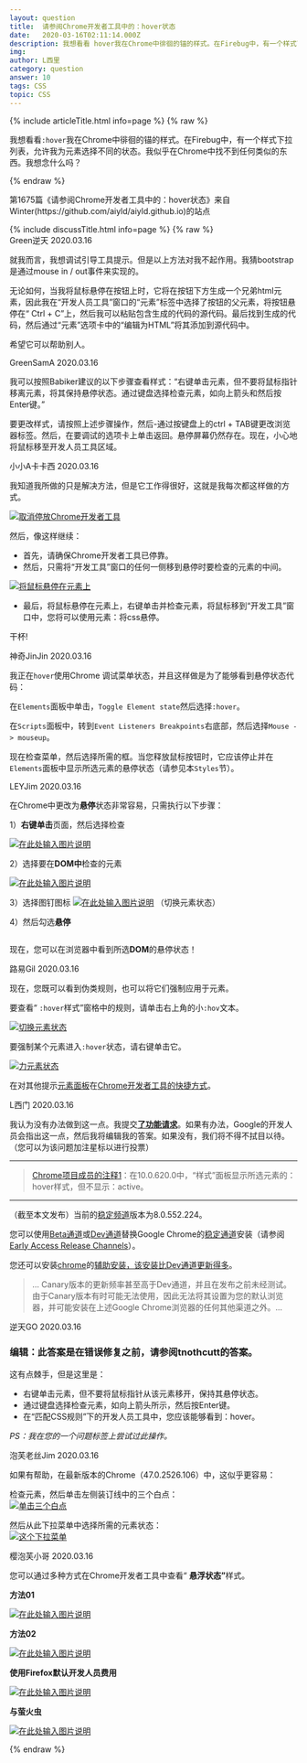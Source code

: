 ```yaml
---
layout: question
title:  请参阅Chrome开发者工具中的：hover状态
date:   2020-03-16T02:11:14.000Z
description: 我想看看 hover我在Chrome中徘徊的锚的样式。在Firebug中，有一个样式下拉列表，允许我为元素选择不同的状态。我似乎在Chrome中找不到任何...
img: 
author: L西里
category: question
answer: 10
tags: CSS
topic: CSS
---
```

<div class="article-root">
  <div class="article">
    {% include articleTitle.html info=page %}
    {% raw %}
    <div class="article-content"><p><font style="vertical-align: inherit;"><font style="vertical-align: inherit;">我想看看</font></font><code>:hover</code><font style="vertical-align: inherit;"><font style="vertical-align: inherit;">我在Chrome中徘徊的锚</font><font style="vertical-align: inherit;">的</font><font style="vertical-align: inherit;">样式。</font><font style="vertical-align: inherit;">在Firebug中，有一个样式下拉列表，允许我为元素选择不同的状态。</font><font style="vertical-align: inherit;">我似乎在Chrome中找不到任何类似的东西。</font><font style="vertical-align: inherit;">我想念什么吗？</font></font></p></div>
    {% endraw %}
  </div>
  <p class="winter_mark">第1675篇《请参阅Chrome开发者工具中的：hover状态》来自Winter(https://github.com/aiyld/aiyld.github.io)的站点</p>
  <div class="discuss-wrapper">
    {% include discussTitle.html info=page %}
    {% raw %}
    <div class="discuss-item">
        <div class="discuss-parent">
          <div class="discuss-meta">
            <span class="discuss-user">Green逆天</span>
            <span class="discuss-time">2020.03.16</span>
          </div>
          <div class="discuss-comment"><p><font style="vertical-align: inherit;"><font style="vertical-align: inherit;">就我而言，我想调试引导工具提示。</font><font style="vertical-align: inherit;">但是以上方法对我不起作用。</font><font style="vertical-align: inherit;">我猜bootstrap是通过mouse in / out事件来实现的。</font></font></p>

<p><font style="vertical-align: inherit;"><font style="vertical-align: inherit;">无论如何，当我将鼠标悬停在按钮上时，它将在按钮下方生成一个兄弟html元素，因此我在“开发人员工具”窗口的“元素”标签中选择了按钮的父元素，将按钮悬停在“ Ctrl + C”上，然后我可以粘贴包含生成的代码的源代码。</font><font style="vertical-align: inherit;">最后找到生成的代码，然后通过“元素”选项卡中的“编辑为HTML”将其添加到源代码中。</font></font></p>

<p><font style="vertical-align: inherit;"><font style="vertical-align: inherit;">希望它可以帮助别人。</font></font></p></div>
        </div></div><div class="discuss-item">
        <div class="discuss-parent">
          <div class="discuss-meta">
            <span class="discuss-user">GreenSamA</span>
            <span class="discuss-time">2020.03.16</span>
          </div>
          <div class="discuss-comment"><p><font style="vertical-align: inherit;"><font style="vertical-align: inherit;">我可以按照Babiker建议的以下步骤查看样式：“右键单击元素，但不要将鼠标指针移离元素，将其保持悬停状态。通过键盘选择检查元素，如向上箭头和然后按Enter键。”</font></font></p>

<p><font style="vertical-align: inherit;"><font style="vertical-align: inherit;">要更改样式，请按照上述步骤操作，然后-通过按键盘上的ctrl + TAB键更改浏览器标签。</font><font style="vertical-align: inherit;">然后，在要调试的选项卡上单击返回。</font><font style="vertical-align: inherit;">悬停屏幕仍然存在。</font><font style="vertical-align: inherit;">现在，小心地将鼠标移至开发人员工具区域。</font></font></p></div>
        </div></div><div class="discuss-item">
        <div class="discuss-parent">
          <div class="discuss-meta">
            <span class="discuss-user">小小A卡卡西</span>
            <span class="discuss-time">2020.03.16</span>
          </div>
          <div class="discuss-comment"><p><font style="vertical-align: inherit;"><font style="vertical-align: inherit;">我知道我所做的只是解决方法，但是它工作得很好，这就是我每次都这样做的方式。</font></font></p>

<p><a href="https://i.stack.imgur.com/u341A.png" rel="nofollow noreferrer"><img src="https://i.stack.imgur.com/u341A.png" alt="取消停放Chrome开发者工具"></a></p>

<p><font style="vertical-align: inherit;"><font style="vertical-align: inherit;">然后，像这样继续：</font></font></p>

<ul>
<li><font style="vertical-align: inherit;"><font style="vertical-align: inherit;">首先，请确保Chrome开发者工具已停靠。</font></font></li>
<li><font style="vertical-align: inherit;"><font style="vertical-align: inherit;">然后，只需将“开发工具”窗口的任何一侧移到悬停时要检查的元素的中间。 </font></font></li>
</ul>

<p><a href="https://i.stack.imgur.com/ZF6Ic.jpg" rel="nofollow noreferrer"><img src="https://i.stack.imgur.com/ZF6Ic.jpg" alt="将鼠标悬停在元素上"></a></p>

<ul>
<li><font style="vertical-align: inherit;"><font style="vertical-align: inherit;">最后，将鼠标悬停在元素上，右键单击并检查元素，将鼠标移到“开发工具”窗口中，您将可以使用元素：将css悬停。</font></font></li>
</ul>

<p><font style="vertical-align: inherit;"><font style="vertical-align: inherit;">干杯!</font></font></p></div>
        </div></div><div class="discuss-item">
        <div class="discuss-parent">
          <div class="discuss-meta">
            <span class="discuss-user">神奇JinJin</span>
            <span class="discuss-time">2020.03.16</span>
          </div>
          <div class="discuss-comment"><p><font style="vertical-align: inherit;"><font style="vertical-align: inherit;">我正在</font></font><code>hover</code><font style="vertical-align: inherit;"><font style="vertical-align: inherit;">使用Chrome </font><font style="vertical-align: inherit;">调试菜单</font><font style="vertical-align: inherit;">状态，并且这样做是为了能够看到悬停状态代码：</font></font></p>

<p><font style="vertical-align: inherit;"><font style="vertical-align: inherit;">在</font></font><code>Elements</code><font style="vertical-align: inherit;"><font style="vertical-align: inherit;">面板中单击，</font></font><code>Toggle Element state</code><font style="vertical-align: inherit;"><font style="vertical-align: inherit;">然后选择</font></font><code>:hover</code><font style="vertical-align: inherit;"><font style="vertical-align: inherit;">。</font></font></p>

<p><font style="vertical-align: inherit;"><font style="vertical-align: inherit;">在</font></font><code>Scripts</code><font style="vertical-align: inherit;"><font style="vertical-align: inherit;">面板中，转到</font></font><code>Event Listeners Breakpoints</code><font style="vertical-align: inherit;"><font style="vertical-align: inherit;">右底部，然后选择</font></font><code>Mouse -&gt; mouseup</code><font style="vertical-align: inherit;"><font style="vertical-align: inherit;">。</font></font></p>

<p><font style="vertical-align: inherit;"><font style="vertical-align: inherit;">现在检查菜单，然后选择所需的框。</font><font style="vertical-align: inherit;">当您释放鼠标按钮时，它应该停止并在</font></font><code>Elements</code><font style="vertical-align: inherit;"><font style="vertical-align: inherit;">面板中</font><font style="vertical-align: inherit;">显示所选元素的悬停状态</font><font style="vertical-align: inherit;">（请</font><font style="vertical-align: inherit;">参见</font><font style="vertical-align: inherit;">本</font></font><code>Styles</code><font style="vertical-align: inherit;"><font style="vertical-align: inherit;">节）。</font></font></p></div>
        </div></div><div class="discuss-item">
        <div class="discuss-parent">
          <div class="discuss-meta">
            <span class="discuss-user">LEYJim</span>
            <span class="discuss-time">2020.03.16</span>
          </div>
          <div class="discuss-comment"><p><font style="vertical-align: inherit;"><font style="vertical-align: inherit;">在Chrome中</font><font style="vertical-align: inherit;">更改为</font></font><strong><font style="vertical-align: inherit;"><font style="vertical-align: inherit;">悬停</font></font></strong><font style="vertical-align: inherit;"><font style="vertical-align: inherit;">状态非常容易，只需执行以下步骤：</font></font></p>

<p><font style="vertical-align: inherit;"><font style="vertical-align: inherit;">1）</font></font><strong><font style="vertical-align: inherit;"><font style="vertical-align: inherit;">右键单击</font></font></strong><font style="vertical-align: inherit;"><font style="vertical-align: inherit;">页面，然后选择检查</font></font></p>

<p><a href="https://i.stack.imgur.com/NFf9H.png" rel="nofollow noreferrer"><img src="https://i.stack.imgur.com/NFf9H.png" alt="在此处输入图片说明"></a></p>

<p><font style="vertical-align: inherit;"><font style="vertical-align: inherit;">2）选择要在</font><strong><font style="vertical-align: inherit;">DOM中</font></strong><font style="vertical-align: inherit;">检查的元素</font></font><strong><font style="vertical-align: inherit;"></font></strong></p>

<p><a href="https://i.stack.imgur.com/zNXE2.png" rel="nofollow noreferrer"><img src="https://i.stack.imgur.com/zNXE2.png" alt="在此处输入图片说明"></a></p>

<p><font style="vertical-align: inherit;"><font style="vertical-align: inherit;">3）选择图钉图标   </font></font><a href="https://i.stack.imgur.com/f4wrf.png" rel="nofollow noreferrer"><img src="https://i.stack.imgur.com/f4wrf.png" alt="在此处输入图片说明"></a><font style="vertical-align: inherit;"><font style="vertical-align: inherit;">  （切换元素状态）</font></font></p>

<p><font style="vertical-align: inherit;"><font style="vertical-align: inherit;">4）然后勾选</font></font><strong><font style="vertical-align: inherit;"><font style="vertical-align: inherit;">悬停</font></font></strong></p>

<p><a href="https://i.stack.imgur.com/lLkqR.jpg" rel="nofollow noreferrer"><img src="https://i.stack.imgur.com/lLkqR.jpg" alt=""></a></p>

<p><font style="vertical-align: inherit;"><font style="vertical-align: inherit;">现在，您可以</font><font style="vertical-align: inherit;">在浏览器中</font><font style="vertical-align: inherit;">看到所选</font></font><strong><font style="vertical-align: inherit;"><font style="vertical-align: inherit;">DOM</font></font></strong><font style="vertical-align: inherit;"><font style="vertical-align: inherit;">的悬停状态</font><font style="vertical-align: inherit;">！</font></font></p></div>
        </div></div><div class="discuss-item">
        <div class="discuss-parent">
          <div class="discuss-meta">
            <span class="discuss-user">路易Gil</span>
            <span class="discuss-time">2020.03.16</span>
          </div>
          <div class="discuss-comment"><p><font style="vertical-align: inherit;"><font style="vertical-align: inherit;">现在，您既可以看到伪类规则，也可以将它们强制应用于元素。 </font></font></p>

<p><font style="vertical-align: inherit;"><font style="vertical-align: inherit;">要查看“ </font></font><code>:hover</code><font style="vertical-align: inherit;"><font style="vertical-align: inherit;">样式”窗格中</font><font style="vertical-align: inherit;">的规则</font><font style="vertical-align: inherit;">，请单击右上角的小</font></font><code>:hov</code><font style="vertical-align: inherit;"><font style="vertical-align: inherit;">文本。</font></font></p>

<p><a href="https://i.stack.imgur.com/NwulC.png" rel="noreferrer"><img src="https://i.stack.imgur.com/NwulC.png" alt="切换元素状态"></a></p>

<p><font style="vertical-align: inherit;"><font style="vertical-align: inherit;">要强制某个元素进入</font></font><code>:hover</code><font style="vertical-align: inherit;"><font style="vertical-align: inherit;">状态，请右键单击它。</font></font></p>

<p><a href="https://i.stack.imgur.com/XzMCB.png" rel="noreferrer"><img src="https://i.stack.imgur.com/XzMCB.png" alt="力元素状态"></a></p>

<p><font style="vertical-align: inherit;"><font style="vertical-align: inherit;">在对其他提示</font></font><a href="https://developers.google.com/chrome-developer-tools/docs/shortcuts#elements-panel" rel="noreferrer" title="元素面板"><font style="vertical-align: inherit;"><font style="vertical-align: inherit;">元素面板</font></font></a><font style="vertical-align: inherit;"><font style="vertical-align: inherit;">在</font></font><a href="https://developers.google.com/chrome-developer-tools/docs/shortcuts" rel="noreferrer" title="Chrome开发者工具快捷键"><font style="vertical-align: inherit;"><font style="vertical-align: inherit;">Chrome开发者工具的快捷方式</font></font></a><font style="vertical-align: inherit;"><font style="vertical-align: inherit;">。</font></font></p></div>
        </div></div><div class="discuss-item">
        <div class="discuss-parent">
          <div class="discuss-meta">
            <span class="discuss-user">L西门</span>
            <span class="discuss-time">2020.03.16</span>
          </div>
          <div class="discuss-comment"><p><font style="vertical-align: inherit;"><font style="vertical-align: inherit;">我认为没有办法做到这一点。</font><font style="vertical-align: inherit;">我提交</font></font><strong><a href="http://code.google.com/p/chromium/issues/detail?id=67871" rel="nofollow"><font style="vertical-align: inherit;"><font style="vertical-align: inherit;">了功能请求</font></font></a></strong><font style="vertical-align: inherit;"><font style="vertical-align: inherit;">。</font><font style="vertical-align: inherit;">如果有办法，Google的开发人员会指出这一点，然后我将编辑我的答案。</font><font style="vertical-align: inherit;">如果没有，我们将不得不拭目以待。</font><font style="vertical-align: inherit;">（您可以为该问题加注星标以进行投票）</font></font></p>

<hr>

<blockquote>
  <p><a href="http://code.google.com/p/chromium/issues/detail?id=67871#c1" rel="nofollow"><font style="vertical-align: inherit;"><font style="vertical-align: inherit;">Chrome项目成员的注释1</font></font></a><font style="vertical-align: inherit;"><font style="vertical-align: inherit;">：在10.0.620.0中，“样式”面板显示所选元素的：hover样式，但不显示：active。</font></font></p>
</blockquote>

<hr>

<p><font style="vertical-align: inherit;"><font style="vertical-align: inherit;">（截至本文发布）当前的</font></font><a href="http://www.google.com/chrome?platform=win" rel="nofollow"><font style="vertical-align: inherit;"><font style="vertical-align: inherit;">稳定频道</font></font></a><font style="vertical-align: inherit;"><font style="vertical-align: inherit;">版本为8.0.552.224。</font></font></p>

<p><font style="vertical-align: inherit;"><font style="vertical-align: inherit;">您可以</font><font style="vertical-align: inherit;">使用</font><a href="http://www.google.com/intl/en/landing/chrome/beta/" rel="nofollow"><font style="vertical-align: inherit;">Beta通道</font></a><font style="vertical-align: inherit;">或</font><a href="http://www.google.com/chrome/eula.html?extra=devchannel" rel="nofollow"><font style="vertical-align: inherit;">Dev通道</font></a><font style="vertical-align: inherit;">替换</font><font style="vertical-align: inherit;">Google Chrome的</font></font><a href="http://www.google.com/chrome?platform=win" rel="nofollow"><font style="vertical-align: inherit;"><font style="vertical-align: inherit;">稳定通道</font></font></a><font style="vertical-align: inherit;"><font style="vertical-align: inherit;">安装</font><font style="vertical-align: inherit;">（请参阅</font><a href="http://www.chromium.org/getting-involved/dev-channel" rel="nofollow"><font style="vertical-align: inherit;">Early Access Release Channels</font></a><font style="vertical-align: inherit;">）。</font></font><a href="http://www.google.com/intl/en/landing/chrome/beta/" rel="nofollow"><font style="vertical-align: inherit;"></font></a><font style="vertical-align: inherit;"></font><a href="http://www.google.com/chrome/eula.html?extra=devchannel" rel="nofollow"><font style="vertical-align: inherit;"></font></a><font style="vertical-align: inherit;"></font><a href="http://www.chromium.org/getting-involved/dev-channel" rel="nofollow"><font style="vertical-align: inherit;"></font></a><font style="vertical-align: inherit;"></font></p>

<p><font style="vertical-align: inherit;"><font style="vertical-align: inherit;">您还可以安装</font></font><a href="http://tools.google.com/dlpage/chromesxs" rel="nofollow"><font style="vertical-align: inherit;"><font style="vertical-align: inherit;">chrome</font></font></a><font style="vertical-align: inherit;"><font style="vertical-align: inherit;">的</font><a href="http://tools.google.com/dlpage/chromesxs" rel="nofollow"><font style="vertical-align: inherit;">辅助安装，该安装比Dev通道更新得多</font></a><font style="vertical-align: inherit;">。</font></font></p>

<blockquote>
  <p><font style="vertical-align: inherit;"><font style="vertical-align: inherit;">... Canary版本的更新频率甚至高于Dev通道，并且在发布之前未经测试。</font><font style="vertical-align: inherit;">由于Canary版本有时可能无法使用，因此无法将其设置为您的默认浏览器，并可能安装在上述Google Chrome浏览器的任何其他渠道之外。</font><font style="vertical-align: inherit;">...</font></font></p>
</blockquote></div>
        </div></div><div class="discuss-item">
        <div class="discuss-parent">
          <div class="discuss-meta">
            <span class="discuss-user">逆天GO</span>
            <span class="discuss-time">2020.03.16</span>
          </div>
          <div class="discuss-comment"><p></p><h3><font style="vertical-align: inherit;"><font style="vertical-align: inherit;">编辑：此答案是在错误修复之前，请参阅tnothcutt的答案。</font></font></h3><font style="vertical-align: inherit;"><font style="vertical-align: inherit;">这有点棘手，但是这里是：</font></font><p></p>

<ul>
<li><font style="vertical-align: inherit;"><font style="vertical-align: inherit;">右键单击元素，但不要将鼠标指针从该元素移开，保持其悬停状态。</font></font></li>
<li><font style="vertical-align: inherit;"><font style="vertical-align: inherit;">通过键盘选择检查元素，如向上箭头所示，然后按Enter键。 </font></font></li>
<li><font style="vertical-align: inherit;"><font style="vertical-align: inherit;">在“匹配CSS规则”下的开发人员工具中，您应该能够看到：hover。</font></font></li>
</ul>

<p><em><font style="vertical-align: inherit;"><font style="vertical-align: inherit;">PS：我在您的一个问题标签上尝试过此操作。</font></font></em></p></div>
        </div></div><div class="discuss-item">
        <div class="discuss-parent">
          <div class="discuss-meta">
            <span class="discuss-user">泡芙老丝Jim</span>
            <span class="discuss-time">2020.03.16</span>
          </div>
          <div class="discuss-comment"><p><font style="vertical-align: inherit;"><font style="vertical-align: inherit;">如果有帮助，在最新版本的Chrome（47.0.2526.106）中，这似乎更容易：</font></font></p>

<p><font style="vertical-align: inherit;"><font style="vertical-align: inherit;">检查元素，然后单击左侧装订线中的三个白点：</font></font><br>
<a href="https://i.stack.imgur.com/0bZyw.png" rel="noreferrer"><img src="https://i.stack.imgur.com/0bZyw.png" alt="单击三个白点"></a></p>

<p><font style="vertical-align: inherit;"><font style="vertical-align: inherit;">然后从此下拉菜单中选择所需的元素状态：</font></font><br>
<a href="https://i.stack.imgur.com/kqBfs.png" rel="noreferrer"><img src="https://i.stack.imgur.com/kqBfs.png" alt="这个下拉菜单"></a></p></div>
        </div></div><div class="discuss-item">
        <div class="discuss-parent">
          <div class="discuss-meta">
            <span class="discuss-user">樱泡芙小哥</span>
            <span class="discuss-time">2020.03.16</span>
          </div>
          <div class="discuss-comment"><p><font style="vertical-align: inherit;"><font style="vertical-align: inherit;">您可以通过多种方式</font><font style="vertical-align: inherit;">在Chrome开发者工具中</font><font style="vertical-align: inherit;">查看“ </font></font><strong><font style="vertical-align: inherit;"><font style="vertical-align: inherit;">悬浮状态”</font></font></strong><font style="vertical-align: inherit;"><font style="vertical-align: inherit;">样式。</font></font></p>

<p><strong><font style="vertical-align: inherit;"><font style="vertical-align: inherit;">方法01</font></font></strong></p>

<p><a href="https://i.stack.imgur.com/CL151.gif" rel="noreferrer"><img src="https://i.stack.imgur.com/CL151.gif" alt="在此处输入图片说明"></a></p>

<p><strong><font style="vertical-align: inherit;"><font style="vertical-align: inherit;">方法02</font></font></strong></p>

<p><a href="https://i.stack.imgur.com/804Ob.gif" rel="noreferrer"><img src="https://i.stack.imgur.com/804Ob.gif" alt="在此处输入图片说明"></a></p>

<p><strong><font style="vertical-align: inherit;"><font style="vertical-align: inherit;">使用Firefox默认开发人员费用</font></font></strong></p>

<p><a href="https://i.stack.imgur.com/YUsgZ.gif" rel="noreferrer"><img src="https://i.stack.imgur.com/YUsgZ.gif" alt="在此处输入图片说明"></a></p>

<p><strong><font style="vertical-align: inherit;"><font style="vertical-align: inherit;">与萤火虫</font></font></strong></p>

<p><a href="https://i.stack.imgur.com/laET3.gif" rel="noreferrer"><img src="https://i.stack.imgur.com/laET3.gif" alt="在此处输入图片说明"></a></p></div>
        </div></div>
    {% endraw %}
  </div>
<div>
